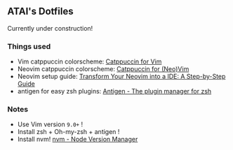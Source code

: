 ## ATAI's Dotfiles

Currently under construction!

### Things used
- Vim catppuccin colorscheme: [Catppuccin for Vim](https://github.com/catppuccin/vim)
- Neovim catppuccin colorscheme: [Catppuccin for (Neo)Vim](https://github.com/catppuccin/nvim)
- Neovim setup guide: [Transform Your Neovim into a IDE: A Step-by-Step Guide](https://martinlwx.github.io/en/config-neovim-from-scratch/)
- antigen for easy zsh plugins: [Antigen - The plugin manager for zsh](https://github.com/zsh-users/antigen)

### Notes
- Use Vim version `9.0+` !
- Install zsh + Oh-my-zsh + antigen !
- Install nvm! [nvm - Node Version Manager](https://github.com/nvm-sh/nvm#installing-and-updating)
